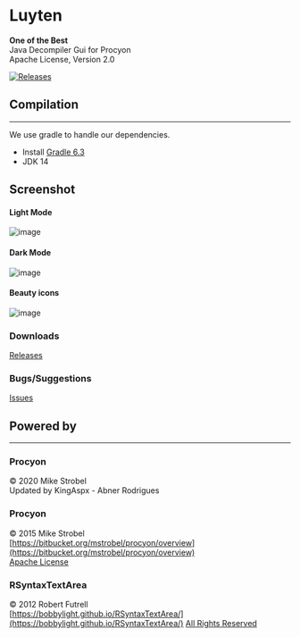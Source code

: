 Luyten
======
**One of the Best**  
Java Decompiler Gui for Procyon  
Apache License, Version 2.0

[![Releases](https://img.shields.io/github/downloads/deathmarine/luyten/total.svg)](https://github.com/deathmarine/Luyten/releases)
## Compilation
*****

We use gradle to handle our dependencies.

* Install [Gradle 6.3](https://maven.apache.org/download.html)
* JDK 14

## Screenshot


#### Light Mode

![image](https://user-images.githubusercontent.com/40338524/79597573-e571ce00-80b8-11ea-8e01-7d7efa053ca7.png)

#### Dark Mode

![image](https://user-images.githubusercontent.com/40338524/79598005-9a0bef80-80b9-11ea-83dd-f4e21e7ff8a5.png)


#### Beauty icons

![image](https://user-images.githubusercontent.com/40338524/79597634-00dcd900-80b9-11ea-9319-fc82fdae32d5.png)


### Downloads
[Releases](https://github.com/deathmarine/Luyten/releases/latest)  

### Bugs/Suggestions
[Issues](https://github.com/deathmarine/Luyten/issues)  


## Powered by 
*****

### Procyon
&copy; 2020 Mike Strobel  
Updated by KingAspx - Abner Rodrigues

### Procyon
&copy; 2015 Mike Strobel  
[https://bitbucket.org/mstrobel/procyon/overview](https://bitbucket.org/mstrobel/procyon/overview)  
[Apache License](https://github.com/deathmarine/Luyten/blob/master/src/distfiles/Procyon.License.txt)  


### RSyntaxTextArea
&copy; 2012 Robert Futrell  
[https://bobbylight.github.io/RSyntaxTextArea/](https://bobbylight.github.io/RSyntaxTextArea/)
[All Rights Reserved](https://github.com/deathmarine/Luyten/blob/master/src/distfiles/RSyntaxTextArea.License.txt)
